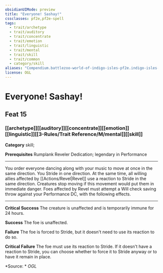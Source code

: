 ```yaml
---
obsidianUIMode: preview
title: "Everyone! Sashay!"
cssclasses: pf2e,pf2e-spell
tags:
  - trait/archetype
  - trait/auditory
  - trait/concentrate
  - trait/emotion
  - trait/linguistic
  - trait/mental
  - trait/skill
  - trait/common
  - category/skill
aliases: "Compendium.battlezoo-world-of-indigo-isles-pf2e.indigo-isles-feats.Item.nq3lte4pAncp4hY4"
license: OGL
---
```

# Everyone! Sashay!
## Feat 15
### [[archetype]][[auditory]][[concentrate]][[emotion]][[linguistic]][[3-Rules/Trait Reference/M/mental]][[skill]]

**Category** skill; 



**Prerequisites** Rumplank Reveler Dedication; legendary in Performance
* * *
You order everyone dancing along with your music to move at once in the same direction. You Stride in one direction. At the same time, all willing allies affected by [[Actions/Revel|Revel]] use a reaction to Stride in the same direction. Creatures stop moving if this movement would put them in immediate danger. Foes affected by Revel must attempt a Will check saving throw against your Performance DC, with the following effects.

* * *

**Critical Success** The creature is unaffected and is temporarily immune for 24 hours.

**Success** The foe is unaffected.

**Failure** The foe is forced to Stride, but it doesn't need to use its reaction to do so.

**Critical Failure** The foe must use its reaction to Stride. If it doesn't have a reaction to Stride, you can choose whether to force it to Stride anyway or to have it remain in place.

*Source: *
*OGL*